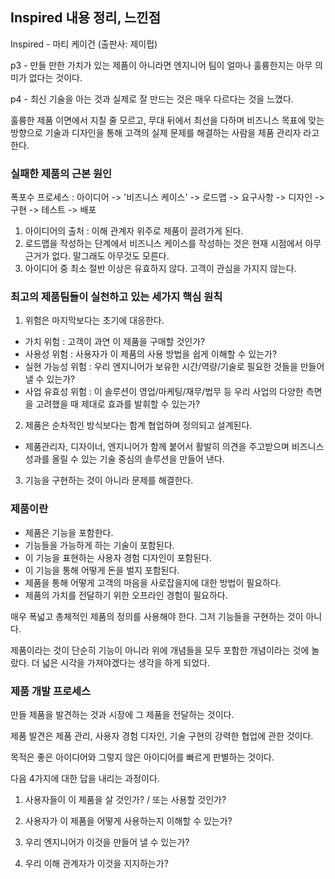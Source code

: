 ## Inspired 내용 정리, 느낀점

Inspired - 마티 케이건 (출판사: 제이펍)

p3 - 만들 만한 가치가 있는 제품이 아니라면 엔지니어 팀이 얼마나 훌륭한지는 아무 의미가 없다는 것이다.

p4 - 최신 기술을 아는 것과 실제로 잘 만드는 것은 매우 다르다는 것을 느꼈다.

훌륭한 제품 이면에서 지칠 줄 모르고, 무대 뒤에서 최선을 다하며 비즈니스 목표에 맞는 방향으로 기술과 디자인을 통해 고객의 실제 문제를 해결하는 사람을 제품 관리자 라고 한다.

### 실패한 제품의 근본 원인 

폭포수 프로세스 : 아이디어 -> '비즈니스 케이스' -> 로드맵 -> 요구사항 -> 디자인 -> 구현 -> 테스트 -> 배포  

1. 아이디어의 출처 : 이해 관계자 위주로 제품이 끌려가게 된다.  
2. 로드맵을 작성하는 단계에서 비즈니스 케이스를 작성하는 것은 현재 시점에서 아무 근거가 없다. 말그래도 아무것도 모른다.  
3. 아이디어 중 최소 절반 이상은 유효하지 않다. 고객이 관심을 가지지 않는다.  

### 최고의 제품팀들이 실천하고 있는 세가지 핵심 원칙

1. 위험은 마지막보다는 초기에 대응한다. 
- 가치 위험 : 고객이 과연 이 제품을 구매할 것인가?
- 사용성 위험 : 사용자가 이 제품의 사용 방법을 쉽게 이해할 수 있는가?
- 실현 가능성 위험 : 우리 엔지니어가 보유한 시간/역량/기술로 필요한 것들을 만들어 낼 수 있는가?
- 사업 유효성 위험 : 이 솔루션이 영업/마케팅/재무/법무 등 우리 사업의 다양한 측면을 고려했을 때 제대로 효과를 발휘할 수 있는가?

2. 제품은 순차적인 방식보다는 함계 협업하며 정의되고 설계된다.
- 제품관리자, 디자이너, 엔지니어가 함께 붙어서 활발히 의견을 주고받으며 비즈니스 성과를 올릴 수 있는 기술 중심의 솔루션을 만들어 낸다.

3. 기능을 구현하는 것이 아니라 문제를 해결한다. 

### 제품이란

- 제품은 기능을 포함한다.
- 기능들을 가능하게 하는 기술이 포함된다.
- 이 기능을 표현하는 사용자 경험 디자인이 포함된다.
- 이 기능을 통해 어떻게 돈을 벌지 포함된다.
- 제품을 통해 어떻게 고객의 마음을 사로잡을지에 대한 방법이 필요하다.
- 제품의 가치를 전달하기 위한 오프라인 경험이 필요하다.

매우 폭넓고 총체적인 제품의 정의를 사용해야 한다. 그저 기능들을 구현하는 것이 아니다.

제품이라는 것이 단순히 기능이 아니라 위에 개념들을 모두 포함한 개념이라는 것에 놀랐다. 더 넓은 시각을 가져야겠다는 생각을 하게 되었다.

### 제품 개발 프로세스 

만들 제품을 발견하는 것과 시장에 그 제품을 전달하는 것이다.

제품 발견은 제품 관리, 사용자 경험 디자인, 기술 구현의 강력한 협업에 관한 것이다.

목적은 좋은 아이디어와 그렇지 않은 아이디어를 빠르게 판별하는 것이다.

다음 4가지에 대한 답을 내리는 과정이다.

1. 사용자들이 이 제품을 살 것인가? / 또는 사용할 것인가?

2. 사용자가 이 제품을 어떻게 사용하는지 이해할 수 있는가?

3. 우리 엔지니어가 이것을 만들어 낼 수 있는가?

4. 우리 이해 관계자가 이것을 지지하는가?
